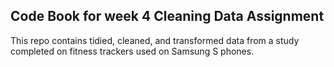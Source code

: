 ## Code Book for week 4 Cleaning Data Assignment
This repo contains tidied, cleaned, and transformed data from a study completed
on fitness trackers used on Samsung S phones. 
